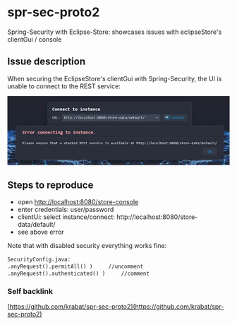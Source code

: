 # spr-sec-proto2
Spring-Security with Eclipse-Store: showcases issues with eclipseStore's clientGui / console


## Issue description
When securing the EclipseStore's clientGui with Spring-Security, the UI is unable to connect to the REST service:

![EclipseStoreClient Error](raw/img/eclipsestore-error.jpg?raw=true "EclipseStoreClient Error")


## Steps to reproduce
- open [http://localhost:8080/store-console](http://localhost:8080/store-console)
- enter credentials: user/password
- clientUi: select instance/connect: http://localhost:8080/store-data/default/
- see above error

Note that with disabled security everything works fine:

	SecurityConfig.java:
	.anyRequest().permitAll() )		//uncomment
	.anyRequest().authenticated() )		//comment


### Self backlink
[https://github.com/krabat/spr-sec-proto2](https://github.com/krabat/spr-sec-proto2)

